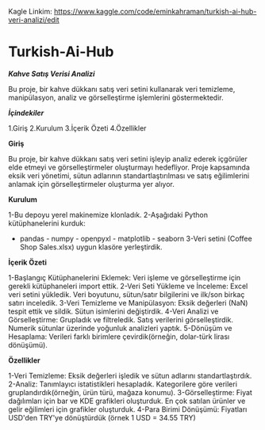Kagle Linkim:   https://www.kaggle.com/code/eminkahraman/turkish-ai-hub-veri-analizi/edit


# Turkish-Ai-Hub

*****Kahve Satış Verisi Analizi*****

Bu proje, bir kahve dükkanı satış veri setini kullanarak veri temizleme, manipülasyon, analiz ve görselleştirme işlemlerini göstermektedir. 

***İçindekiler***

1.Giriş 
2.Kurulum 
3.İçerik Özeti 
4.Özellikler   

**Giriş**

Bu proje, bir kahve dükkanı satış veri setini işleyip analiz ederek içgörüler elde etmeyi ve görselleştirmeler oluşturmayı hedefliyor. Proje kapsamında eksik veri yönetimi, sütun adlarının standartlaştırılması ve satış eğilimlerini anlamak için görselleştirmeler oluşturma yer alıyor. 

**Kurulum**

1-Bu depoyu yerel makinemize klonladık. 
2-Aşağıdaki Python kütüphanelerini kurduk:  
- pandas  - numpy  - openpyxl  - matplotlib  - seaborn
3-Veri setini (Coffee Shop Sales.xlsx) uygun klasöre yerleştirdik.

**İçerik Özeti**

1-Başlangıç Kütüphanelerini Eklemek: Veri işleme ve görselleştirme için gerekli kütüphaneleri import ettik.
2-Veri Seti Yükleme ve İnceleme: Excel veri setini yükledik. Veri boyutunu, sütun/satır bilgilerini ve ilk/son birkaç satırı inceledik.
3-Veri Temizleme ve Manipülasyon: Eksik değerleri (NaN) tespit ettik ve sildik. Sütun isimlerini değiştirdik.
4-Veri Analizi ve Görselleştirme: Grupladık ve filtreledik. Satış verilerini görselleştirdik. Numerik sütunlar üzerinde yoğunluk analizleri yaptık.
5-Dönüşüm ve Hesaplama: Verileri farklı birimlere çevirdik(örneğin, dolar-türk lirası dönüşümü).

**Özellikler**

1-Veri Temizleme: Eksik değerleri işledik ve sütun adlarını standartlaştırdık. 
2-Analiz: Tanımlayıcı istatistikleri hesapladık. Kategorilere göre verileri gruplandırdık(örneğin, ürün türü, mağaza konumu). 
3-Görselleştirme: Fiyat dağılımları için bar ve KDE grafikleri oluşturduk. En çok satılan ürünler ve gelir eğilimleri için grafikler oluşturduk. 
4-Para Birimi Dönüşümü: Fiyatları USD'den TRY'ye dönüştürdük (örnek 1 USD = 34.55 TRY)
